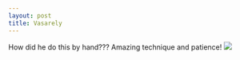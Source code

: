 ```yaml
---
layout: post
title: Vasarely
---
```


How did he do this by hand??? Amazing technique and patience!
<img src="{{ site.baseurl }}/images/Vasarely2.jpg"/>
